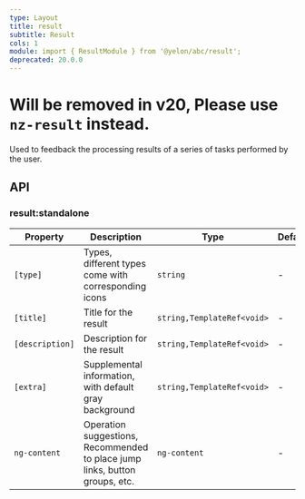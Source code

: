 ```yaml
---
type: Layout
title: result
subtitle: Result
cols: 1
module: import { ResultModule } from '@yelon/abc/result';
deprecated: 20.0.0
---
```


# Will be removed in v20, Please use `nz-result` instead.


Used to feedback the processing results of a series of tasks performed by the user.

## API

### result:standalone

| Property | Description | Type | Default |
|----------|-------------|------|---------|
| `[type]` | Types, different types come with corresponding icons | `string` | - |
| `[title]` | Title for the result | `string,TemplateRef<void>` | - |
| `[description]` | Description for the result | `string,TemplateRef<void>` | - |
| `[extra]` | Supplemental information, with default gray background | `string,TemplateRef<void>` | - |
| `ng-content` | Operation suggestions, Recommended to place jump links, button groups, etc. | `ng-content` | - |

